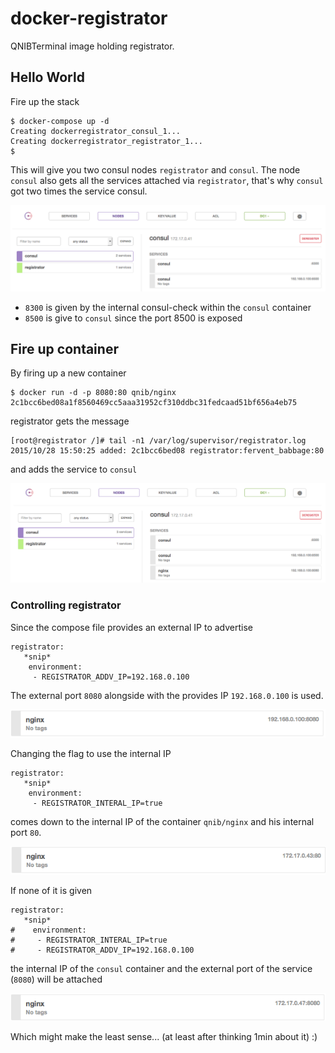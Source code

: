 # docker-registrator
QNIBTerminal image holding registrator.

## Hello World

Fire up the stack

```
$ docker-compose up -d
Creating dockerregistrator_consul_1...
Creating dockerregistrator_registrator_1...
$
```

This will give you two consul nodes `registrator` and `consul`. The node `consul` also gets all the services attached via `registrator`, that's why `consul` got two times the service consul.

![](pics/consul_init.png)

- `8300` is given by the internal consul-check within the `consul` container
- `8500` is give to `consul` since the port 8500 is exposed

## Fire up container

By firing up a new container

```
$ docker run -d -p 8080:80 qnib/nginx
2c1bcc6bed08a1f8560469cc5aaa31952cf310ddbc31fedcaad51bf656a4eb75
```
registrator gets the message

```
[root@registrator /]# tail -n1 /var/log/supervisor/registrator.log
2015/10/28 15:50:25 added: 2c1bcc6bed08 registrator:fervent_babbage:80
```
and adds the service to `consul`

![](pics/consul_nginx.png)


### Controlling registrator

Since the compose file provides an external IP to advertise

```
registrator:
   *snip*
    environment:
     - REGISTRATOR_ADDV_IP=192.168.0.100
```

The external port `8080` alongside with the provides IP `192.168.0.100` is used.

![](pics/consul_nginx_srv.png)

Changing the flag to use the internal IP 

```
registrator:
   *snip*
    environment:
     - REGISTRATOR_INTERAL_IP=true
```
comes down to the internal IP of the container `qnib/nginx` and his internal port `80`.

![](pics/consul_nginx_int.png)

If none of it is given

```
registrator:
   *snip*
#    environment:
#     - REGISTRATOR_INTERAL_IP=true
#     - REGISTRATOR_ADDV_IP=192.168.0.100
```

the internal IP of the `consul` container and the external port of the service (`8080`) will be attached

![](pics/consul_nginx_none.png)

Which might make the least sense... (at least after thinking 1min about it) :)
